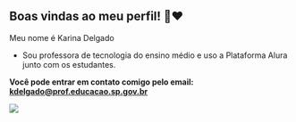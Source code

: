 ## Boas vindas ao meu perfil! 👋❤️

Meu nome é Karina Delgado
- Sou professora de tecnologia do ensino médio e uso a Plataforma Alura junto com os estudantes.

**Você pode entrar em contato comigo pelo email: kdelgado@prof.educacao.sp.gov.br**

![](https://media1.tenor.com/m/lEjdKkBxC-0AAAAC/crazy-alert-crazy.gif) 
